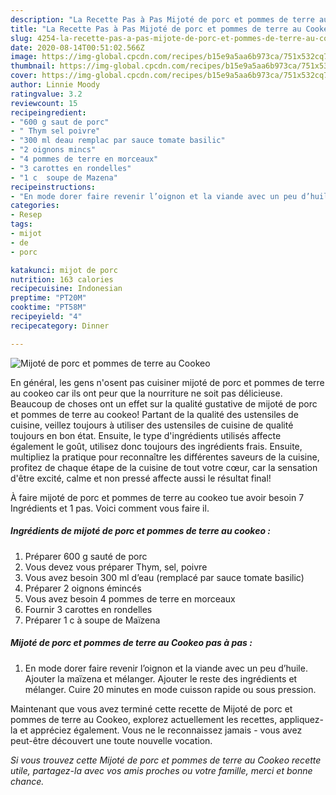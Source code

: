 ```yaml
---
description: "La Recette Pas à Pas Mijoté de porc et pommes de terre au Cookeo"
title: "La Recette Pas à Pas Mijoté de porc et pommes de terre au Cookeo"
slug: 4254-la-recette-pas-a-pas-mijote-de-porc-et-pommes-de-terre-au-cookeo
date: 2020-08-14T00:51:02.566Z
image: https://img-global.cpcdn.com/recipes/b15e9a5aa6b973ca/751x532cq70/mijote-de-porc-et-pommes-de-terre-au-cookeo-photo-principale-de-la-recette.jpg
thumbnail: https://img-global.cpcdn.com/recipes/b15e9a5aa6b973ca/751x532cq70/mijote-de-porc-et-pommes-de-terre-au-cookeo-photo-principale-de-la-recette.jpg
cover: https://img-global.cpcdn.com/recipes/b15e9a5aa6b973ca/751x532cq70/mijote-de-porc-et-pommes-de-terre-au-cookeo-photo-principale-de-la-recette.jpg
author: Linnie Moody
ratingvalue: 3.2
reviewcount: 15
recipeingredient:
- "600 g saut de porc"
- " Thym sel poivre"
- "300 ml deau remplac par sauce tomate basilic"
- "2 oignons mincs"
- "4 pommes de terre en morceaux"
- "3 carottes en rondelles"
- "1 c  soupe de Mazena"
recipeinstructions:
- "En mode dorer faire revenir l’oignon et la viande avec un peu d’huile. Ajouter la maïzena et mélanger. Ajouter le reste des ingrédients et mélanger. Cuire 20 minutes en mode cuisson rapide ou sous pression."
categories:
- Resep
tags:
- mijot
- de
- porc

katakunci: mijot de porc 
nutrition: 163 calories
recipecuisine: Indonesian
preptime: "PT20M"
cooktime: "PT58M"
recipeyield: "4"
recipecategory: Dinner

---
```



![Mijoté de porc et pommes de terre au Cookeo](https://img-global.cpcdn.com/recipes/b15e9a5aa6b973ca/751x532cq70/mijote-de-porc-et-pommes-de-terre-au-cookeo-photo-principale-de-la-recette.jpg)

En général, les gens n'osent pas cuisiner mijoté de porc et pommes de terre au cookeo car ils ont peur que la nourriture ne soit pas délicieuse. Beaucoup de choses ont un effet sur la qualité gustative de mijoté de porc et pommes de terre au cookeo! Partant de la qualité des ustensiles de cuisine, veillez toujours à utiliser des ustensiles de cuisine de qualité toujours en bon état. Ensuite, le type d'ingrédients utilisés affecte également le goût, utilisez donc toujours des ingrédients frais. Ensuite, multipliez la pratique pour reconnaître les différentes saveurs de la cuisine, profitez de chaque étape de la cuisine de tout votre cœur, car la sensation d'être excité, calme et non pressé affecte aussi le résultat final!

<!--inarticleads1-->

À faire mijoté de porc et pommes de terre au cookeo tue avoir besoin 7 Ingrédients et 1 pas. Voici comment vous faire il.

##### Ingrédients de mijoté de porc et pommes de terre au cookeo :

1. Préparer 600 g sauté de porc
1. Vous devez vous préparer  Thym, sel, poivre
1. Vous avez besoin 300 ml d’eau (remplacé par sauce tomate basilic)
1. Préparer 2 oignons émincés
1. Vous avez besoin 4 pommes de terre en morceaux
1. Fournir 3 carottes en rondelles
1. Préparer 1 c à soupe de Maïzena




<!--inarticleads2-->

##### Mijoté de porc et pommes de terre au Cookeo pas à pas :

1. En mode dorer faire revenir l’oignon et la viande avec un peu d’huile. Ajouter la maïzena et mélanger. Ajouter le reste des ingrédients et mélanger. Cuire 20 minutes en mode cuisson rapide ou sous pression.




<!--inarticleads1-->

<p>
Maintenant que vous avez terminé cette recette de Mijoté de porc et pommes de terre au Cookeo, explorez actuellement les recettes, appliquez-la et appréciez également. Vous ne le reconnaissez jamais - vous avez peut-être découvert une toute nouvelle vocation.
</p>

<p>
<i>Si vous trouvez cette Mijoté de porc et pommes de terre au Cookeo recette utile, partagez-la avec vos amis proches ou votre famille, merci et bonne chance.</i>
</p>
